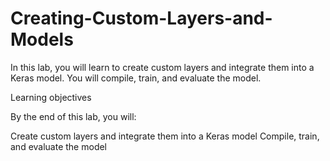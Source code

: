 # Creating-Custom-Layers-and-Models
In this lab, you will learn to create custom layers and integrate them into a Keras model. You will compile, train, and evaluate the model.

Learning objectives

By the end of this lab, you will:

Create custom layers and integrate them into a Keras model
Compile, train, and evaluate the model
